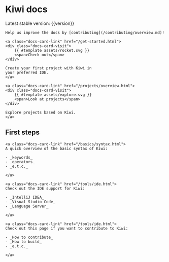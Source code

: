 <!--- wide page --->
<div class="docs-content-wrapper">

# Kiwi docs

Latest stable version: {{version}}

```admonish info
Help us improve the docs by [contributing](/contributing/overview.md)!
```

<div class="docs-card-container">

```admonish quote title="Get started with Kiwi" class="docs-card"
<a class="docs-card-link" href="/get-started.html">
<div class="docs-card-visit">
    {{ #template assets/rocket.svg }}
    <span>Check out</span>
</div>

Create your first project with Kiwi in
your preferred IDE.
</a>
```

```admonish quote title="Projects based on Kiwi" class="docs-card"
<a class="docs-card-link" href="/projects/overview.html">
<div class="docs-card-visit">
    {{ #template assets/explore.svg }}
    <span>Look at projects</span>
</div>

Explore projects based on Kiwi.
</a>
```

</div>

## First steps

<div class="docs-card-container">

```admonish quote title="Basic syntax" class="docs-card"
<a class="docs-card-link" href="/basics/syntax.html">
A quick overview of the basic syntax of Kiwi:

- _keywords_
- _operators_
- _e.t.c._

</a>
```

```admonish quote title="IDE support" class="docs-card"
<a class="docs-card-link" href="/tools/ide.html">
Check out the IDE support for Kiwi:

- _IntelliJ IDEA_
- _Visual Studio Code_
- _Language Server_

</a>
```

```admonish quote title="Contributing" class="docs-card"
<a class="docs-card-link" href="/tools/ide.html">
Check out this page if you want to contribute to Kiwi:

- _How to contribute_
- _How to build_
- _e.t.c._

</a>
```

</div>
</div>